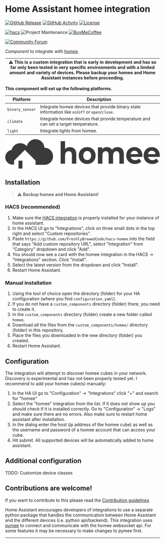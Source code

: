# Home Assistant homee integration

[![GitHub Release][releases-shield]][releases]
[![GitHub Activity][commits-shield]][commits]
[![License][license-shield]](LICENSE)

[![hacs][hacsbadge]][hacs]
![Project Maintenance][maintenance-shield]
[![BuyMeCoffee][buymecoffeebadge]][buymecoffee]

[![Community Forum][forum-shield]][forum]

_Component to integrate with [homee][homee]._

| :warning: This is a custom integration that is early in development and has so far only been tested in very specific environments and with a limited amount and variety of devices. Please backup your homee and Home Assistant instances before proceeding. |
| --- |

**This component will set up the following platforms.**

Platform | Description
-- | --
`binary_sensor` | Integrate homee devices that provide binary state information like `on`/`off` or `open`/`close`.
`climate` | Integrate homee devices that provide temperature and can set a target temperature.
`light` | Integrate lights from homee.

![homee][homee_logo]

## Installation

> :warning: **Backup homee and Home Assistant!**

### HACS (recommended)

1. Make sure the [HACS integration](https://hacs.xyz/) is properly installed for your instance of home assistant.
2. In the HACS UI go to "Integrations", click on three small dots in the top right and select "Custom repositories".
3. Paste `https://github.com/FreshlyBrewedCode/hacs-homee` into the field that says "Add custom repository URL", select "Integration" from "Category" dropdown and click "Add".
4. You should now see a card with the homee integration in the HACS -> "Integrations" section. Click "Install".
5. Select the latest version from the dropdown and click "Install".
6. Restart Home Assistant.

### Manual installation

1. Using the tool of choice open the directory (folder) for your HA configuration (where you find `configuration.yaml`).
2. If you do not have a `custom_components` directory (folder) there, you need to create it.
3. In the `custom_components` directory (folder) create a new folder called `homee`.
4. Download _all_ the files from the `custom_components/homee/` directory (folder) in this repository.
5. Place the files you downloaded in the new directory (folder) you created.
6. Restart Home Assistant.

## Configuration

The integration will attempt to discover homee cubes in your network. Discovery is experimental and has not been properly tested yet. I recommend to add your homee cube(s) manually:

1. In the HA UI go to "Configuration" -> "Integrations" click "+" and search for "homee"
2. Select the "homee" integration from the list. If it does not show up you should check if it is installed correctly. Go to "Configuration" -> "Logs" and make sure there are no errors. Also make sure to restart home assistant after installation.
3. In the dialog enter the host (ip address of the homee cube) as well as the username and password of a homee account that can access your cube.
4. Hit submit. All supported devices will be automatically added to home assistant.

## Additional configuration

TODO: Customize device classes

## Contributions are welcome!

If you want to contribute to this please read the [Contribution guidelines](CONTRIBUTING.md)

Home Assistant encourages developers of integrations to use a separate python package that handles the communication between Home Assistant and the different devices (i.e. python api/backend). This integration uses [pymee](https://github.com/FreshlyBrewedCode/pymee) to connect and communicate with the homee websocket api. For some features it may be necessary to make changes to pymee first.

***

[homee]: https://hom.ee
[buymecoffee]: https://ko-fi.com/freshlybrewed
[buymecoffeebadge]: https://img.shields.io/badge/buy%20me%20a%20coffee-donate-yellow.svg?style=for-the-badge
[commits-shield]: https://img.shields.io/github/last-commit/FreshlyBrewedCode/hacs-homee.svg?style=for-the-badge
[commits]: https://github.com/FreshlyBrewedCode/hacs-homee/commits/master
[hacs]: https://github.com/custom-components/hacs
[hacsbadge]: https://img.shields.io/badge/HACS-Custom-orange.svg?style=for-the-badge
[homee_logo]: https://raw.githubusercontent.com/FreshlyBrewedCode/brands/master/custom_integrations/homee/logo.png
[forum-shield]: https://img.shields.io/badge/community-forum-brightgreen.svg?style=for-the-badge
[forum]: https://community.home-assistant.io/
[license-shield]: https://img.shields.io/github/license/custom-components/blueprint.svg?style=for-the-badge
[maintenance-shield]: https://img.shields.io/badge/maintainer-FreshlyBrewedCode-blue.svg?style=for-the-badge
[releases-shield]: https://img.shields.io/github/release/FreshlyBrewedCode/hacs-homee.svg?style=for-the-badge
[releases]: https://github.com/FreshlyBrewedCode/hacs-homee/releases
